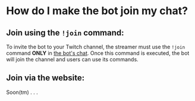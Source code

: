 # How do I make the bot join my chat?

## Join using the `!join` command:

To invite the bot to your Twitch channel,
the streamer must use the `!join` command **ONLY** in [the bot's chat](https://twitch.tv/teabot).
Once this command is executed, the bot will join the channel and users can use its commands.

## Join via the website:
Soon(tm) . . .
